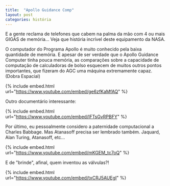 ```yaml
---
title:  "Apollo Guidance Comp"
layout: post
categories: história 
---
```


E a gente reclama de telefones que cabem na palma da mão com 4 ou mais GIGAS de memória... Veja que história incrível deste equipamento da NASA.


O computador do Programa Apollo é muito conhecido pela baixa quantidade de memória. E apesar de ser verdade que o Apollo Guidance Computer tinha pouca memória, as comparações sobre a capacidade de computação de calculadoras de bolso esquecem de muitos outros pontos importantes, que fizeram do AGC uma máquina extremamente capaz. (Dobra Espacial)  


{% include embed.html url="https://www.youtube.com/embed/ge6zfKaMfAQ" %}

Outro documentário interessante:

{% include embed.html url="https://www.youtube.com/embed/IFTsGvRPBFY" %}

Por último, eu pessoalmente considero a paternidade computacional a Charles Babbage. Mas Atanasoff precisa ser lembrado também. Jaquard, Alan Turing, Atanasoff, etc... 

{% include embed.html url="https://www.youtube.com/embed/mKGEM_tc7oQ" %}

E de "brinde", afinal, quem inventou as válvulas?! 

{% include embed.html url="https://www.youtube.com/embed/txCRJ5AUEgI" %}


